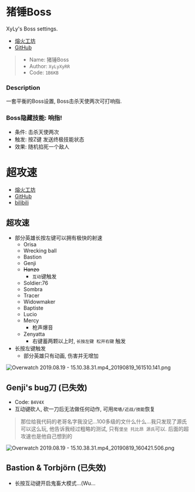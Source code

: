 # 猪锤Boss

XyLy's Boss settings.

- [熔火工坊](https://owmod.net/226)
- [GitHub](https://github.com/XyLyXyRR/Boss)

> - Name: 猪锤Boss
> - Author: `XyLyXyRR`
> - Code: `1B6KB`


### Description

一套平衡的Boss设置, Boss击杀天使两次可打响指.


### Boss隐藏技能: 响指!

- 条件: 击杀天使两次  
- 触发: 按Z键 发送终极技能状态  
- 效果: 随机掐死一个敌人


# 超攻速

- [熔火工坊](https://owmod.net/362)
- [GitHub](https://github.com/XyLyXyRR/Boss/tree/sas)
- [bilibili](https://www.bilibili.com/video/av63831013)


## 超攻速

- 部分英雄长按左键可以拥有极快的射速
  - Orisa
  - Wrecking ball
  - Bastion
  - Genji
  - ~~Hanzo~~
    - `互动`键触发
  - Soldier:76
  - Sombra
  - Tracer
  - Widowmaker
  - Baptiste
  - Lucio
  - Mercy
    - 枪声爆音
  - Zenyatta
    - 右键蓄两颗以上时, `长按左键 松开右键` 触发
- 长按左键触发
  - 部分英雄只有动画, 伤害并无增加

![Overwatch 2019.08.19 - 15.10.38.31.mp4_20190819_161510.141.png](https://i.loli.net/2019/08/19/crKT8ERU7zoZW1C.png)


## Genji's bug刀  (已失效)

- Code: `B4V4X`
- 互动键砍人, 砍一刀后无法做任何动作, 可用`爬墙/近战/技能`恢复

> 那位给我代码的老哥名字我没记...100多级的文什么什么...我只发现了源氏可以这么玩, 他告诉我经过粗略的测试, 只有`堡垒 托比昂 源氏`可以. 后面的超攻速也是他自己想到的

![Overwatch 2019.08.19 - 15.10.38.31.mp4_20190819_160421.506.png](https://i.loli.net/2019/08/19/2jJxiHIoAQDhck3.png)


## Bastion & Torbjörn  (已失效)

- 长按互动键开启鬼畜大模式...(Wu...
